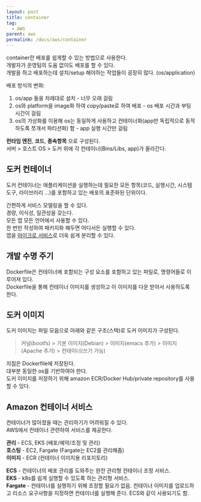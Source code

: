 ```yaml
---
layout: post
title: container
tag:
  - AWS
parent: aws
permalink: /docs/aws/container
---
```


container란 배포를 쉽게할 수 있는 방법으로 사용한다.  
개발자가 운영팀의 도움 없이도 배포를 할 수 있다.  
개발을 하고 배포하는데 설치/setup 해야하는 작업들이 굉장히 많다. (os/application)

배포 방식의 변화:  
1. os/app 들을 차례대로 설치 - 너무 오래 걸림
2. os와 platform을 image화 하여 copy/paste로 하여 배포 - os 배포 시간과 부팅 시간이 걸림
3. os의 가상화를 이용해 os는 동일하게 사용하고 컨테이너화(app만 독립적으로 동작하도록 쪼개서 파티션화) 함 - app 실행 시간만 걸림

**런타임 엔진**, **코드**, **종속항목** 으로 구성된다.  
서버 > 호스트 OS > 도커 위에 각 컨테이너(Bins/Libs, app)가 올라간다.  

## 도커 컨테이너
도커 컨테이너는 애플리케이션을 실행하는데 필요한 모든 항목(코드, 실행시간, 시스템 도구, 라이브러리 ...)를 포함하고 있는 배포의 표준화된 단위이다.

간편하게 서비스 모델링을 할 수 있다.  
경량, 이식성, 일관성을 갖는다.  
모든 앱 모든 언어에서 사용할 수 있다.  
한 번만 작성하여 패키지화 해두면 어디서든 실행할 수 있다.  
앱을 [마이크로 서비스](https://meansoup.github.io/blog/2020/03/25/aws_terms/#%EB%A7%88%EC%9D%B4%ED%81%AC%EB%A1%9C-%EC%84%9C%EB%B9%84%EC%8A%A4)로 더욱 쉽게 분리할 수 있다.

## 개발 수명 주기
Dockerfile은 컨테이너에 포함되는 구성 요소를 포함하고 있는 파일로, 명령어들로 이루어져 있다.  
Dockerfile을 통해 컨테이너 이미지를 생성하고 이 이미지를 다운 받아서 사용하도록 한다.

## 도커 이미지
도커 이미지는 파일 모음으로 아래와 같은 구조(스택)로 도커 이미지가 구성된다.
> 커널(bootfs) > 기본 이미지(Debian) > 이미지(emacs 추가) > 이미지(Apache 추가) > 컨테이너(쓰기 가능)

지침은 Dockerfile에 저장된다.  
대부분 동일한 os를 기반하여야 한다.  
도커 이미지를 저장하기 위해 amazon ECR/Docker Hub/private repository를 사용할 수 있다.  

## Amazon 컨테이너 서비스
컨테이너가 많아졌을 때는 관리하기가 어려워질 수 있다.  
AWS에서 컨테이너 관련하여 서비스를 제공한다.

**관리** - ECS, EKS (배포/예약/조정 및 관리)  
**호스팅** - EC2, Fargate (Fargate는 EC2를 관리해줌)  
**이미지** - ECR (컨테이너 이미지용 리포지토리)  

**ECS** - 컨테이너의 배포 관리를 도와주는 완전 관리형 컨테이너 조정 서비스.  
**EKS** - k8s를 쉽게 실행할 수 있도록 하는 관리형 서비스.  
**Fargate** - 컨테이너를 실행하기 위해 조정할 필요가 없음. 컨테이너 이미지를 업로드하고 리소스 요구사항을 지정하면 컨테이너를 실행해 준다. ECS와 같이 사용되기도 함.  